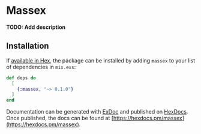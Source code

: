 # Massex

**TODO: Add description**

## Installation

If [available in Hex](https://hex.pm/docs/publish), the package can be installed
by adding `massex` to your list of dependencies in `mix.exs`:

```elixir
def deps do
  [
    {:massex, "~> 0.1.0"}
  ]
end
```

Documentation can be generated with [ExDoc](https://github.com/elixir-lang/ex_doc)
and published on [HexDocs](https://hexdocs.pm). Once published, the docs can
be found at [https://hexdocs.pm/massex](https://hexdocs.pm/massex).

